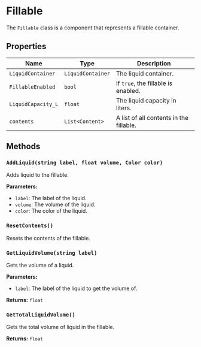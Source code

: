 # Fillable

The `Fillable` class is a component that represents a fillable container.

## Properties

| Name | Type | Description |
| --- | --- | --- |
| `LiquidContainer` | `LiquidContainer` | The liquid container. |
| `FillableEnabled` | `bool` | If `true`, the fillable is enabled. |
| `LiquidCapacity_L` | `float` | The liquid capacity in liters. |
| `contents` | `List<Content>` | A list of all contents in the fillable. |

## Methods

### `AddLiquid(string label, float volume, Color color)`

Adds liquid to the fillable.

**Parameters:**

* `label`: The label of the liquid.
* `volume`: The volume of the liquid.
* `color`: The color of the liquid.

### `ResetContents()`

Resets the contents of the fillable.

### `GetLiquidVolume(string label)`

Gets the volume of a liquid.

**Parameters:**

* `label`: The label of the liquid to get the volume of.

**Returns:** `float`

### `GetTotalLiquidVolume()`

Gets the total volume of liquid in the fillable.

**Returns:** `float`

